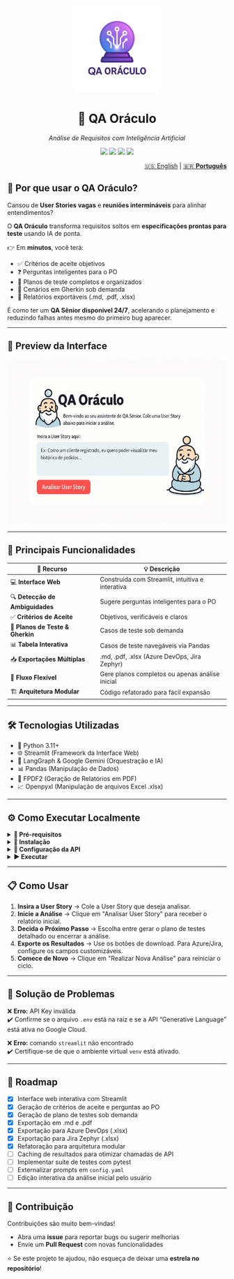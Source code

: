 <p align="center">
  <img src="assets/logo_oraculo.png" alt="QA Oráculo Logo" width="200"/>
</p>

<h1 align="center">🔮 QA Oráculo</h1>
<p align="center"><i>Análise de Requisitos com Inteligência Artificial</i></p>

<p align="center">
  <img src="https://img.shields.io/badge/python-3.11+-blue.svg"/>
  <img src="https://img.shields.io/badge/license-MIT-green.svg"/>
  <img src="https://img.shields.io/badge/Streamlit-App-red.svg"/>
  <img src="https://img.shields.io/badge/code%20style-black-000000.svg"/>
</p>

<nav aria-label="Language switcher" style="text-align: right;">
<a href="README.md">🇺🇸 English</a> |
<a href="README-pt.md" aria-current="page">🇧🇷 <strong>Português</strong></a>
</nav>

## 🚀 Por que usar o QA Oráculo?

Cansou de **User Stories vagas** e **reuniões intermináveis** para alinhar entendimentos?

O **QA Oráculo** transforma requisitos soltos em **especificações prontas para teste** usando IA de ponta.

👉 Em **minutos**, você terá:
- ✅ Critérios de aceite objetivos  
- ❓ Perguntas inteligentes para o PO  
- 📝 Planos de teste completos e organizados  
- 🧪 Cenários em Gherkin sob demanda  
- 📄 Relatórios exportáveis (.md, .pdf, .xlsx)  

É como ter um **QA Sênior disponível 24/7**, acelerando o planejamento e reduzindo falhas antes mesmo do primeiro bug aparecer.

---

## 📸 Preview da Interface

![alt text](assets/qa_oraculo_cartoon_demo.gif)

---

## 🚀 Principais Funcionalidades

| 🔧 Recurso | 💡 Descrição |
|------------|--------------|
| 💻 **Interface Web** | Construída com Streamlit, intuitiva e interativa |
| 🔍 **Detecção de Ambiguidades** | Sugere perguntas inteligentes para o PO |
| ✅ **Critérios de Aceite** | Objetivos, verificáveis e claros |
| 📝 **Planos de Teste & Gherkin** | Casos de teste sob demanda |
| 📊 **Tabela Interativa** | Casos de teste navegáveis via Pandas |
| 📥 **Exportações Múltiplas** | .md, .pdf, .xlsx (Azure DevOps, Jira Zephyr) |
| 🔄 **Fluxo Flexível** | Gere planos completos ou apenas análise inicial |
| 🏗️ **Arquitetura Modular** | Código refatorado para fácil expansão |

---

## 🛠️ Tecnologias Utilizadas

- 🐍 Python 3.11+  
- 🌐 Streamlit (Framework da Interface Web)  
- 🧠 LangGraph & Google Gemini (Orquestração e IA)  
- 📊 Pandas (Manipulação de Dados)  
- 📄 FPDF2 (Geração de Relatórios em PDF)  
- 📈 Openpyxl (Manipulação de arquivos Excel .xlsx)  

---

## ⚙️ Como Executar Localmente

<details>
<summary><b>📌 Pré-requisitos</b></summary>

- Python 3.11+  
- Chave de API do Google (obtenha [aqui](https://console.cloud.google.com))  

</details>

<details>
<summary><b>🚀 Instalação</b></summary>

```bash
# Clone o repositório
git clone https://github.com/joprestes/qa-oraculo-requisitos.git
cd qa-oraculo-requisitos

# Crie e ative o ambiente virtual
python3 -m venv venv
source venv/bin/activate  # Mac/Linux
# .\venv\Scripts\activate  # Windows

# Instale as dependências
pip install -r requirements.txt
```
</details>

<details>
<summary><b>🔑 Configuração da API</b></summary>

Crie um arquivo `.env` na raiz do projeto:

```env
GOOGLE_API_KEY="sua_chave_de_api_aqui"
```
</details>

<details>
<summary><b>▶️ Executar</b></summary>

```bash
streamlit run app.py
```

🎉 O QA Oráculo abrirá no navegador automaticamente!
</details>

---

## 📋 Como Usar

1. **Insira a User Story** → Cole a User Story que deseja analisar.  
2. **Inicie a Análise** → Clique em "Analisar User Story" para receber o relatório inicial.  
3. **Decida o Próximo Passo** → Escolha entre gerar o plano de testes detalhado ou encerrar a análise.  
4. **Exporte os Resultados** → Use os botões de download. Para Azure/Jira, configure os campos customizáveis.  
5. **Comece de Novo** → Clique em "Realizar Nova Análise" para reiniciar o ciclo.  

---

## 🤔 Solução de Problemas

❌ **Erro:** API Key inválida  
✔️ Confirme se o arquivo `.env` está na raiz e se a API “Generative Language” está ativa no Google Cloud.  

❌ **Erro:** comando `streamlit` não encontrado  
✔️ Certifique-se de que o ambiente virtual `venv` está ativado.  

---

## 📌 Roadmap

- [x] Interface web interativa com Streamlit  
- [x] Geração de critérios de aceite e perguntas ao PO  
- [x] Geração de plano de testes sob demanda  
- [x] Exportação em .md e .pdf  
- [x] Exportação para Azure DevOps (.xlsx)  
- [x] Exportação para Jira Zephyr (.xlsx)  
- [x] Refatoração para arquitetura modular  
- [ ] Caching de resultados para otimizar chamadas de API  
- [ ] Implementar suíte de testes com pytest  
- [ ] Externalizar prompts em `config.yaml`  
- [ ] Edição interativa da análise inicial pelo usuário  

---

## 🤝 Contribuição

Contribuições são muito bem-vindas!  
- Abra uma **issue** para reportar bugs ou sugerir melhorias  
- Envie um **Pull Request** com novas funcionalidades  

⭐ Se este projeto te ajudou, não esqueça de deixar uma **estrela no repositório**!
